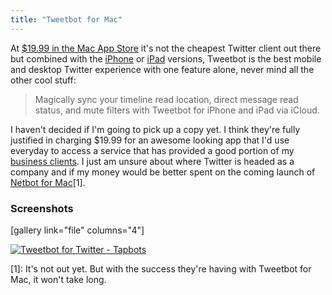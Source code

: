 ```yaml
---
title: "Tweetbot for Mac"
---
```

<p>At <a href="https://target.georiot.com/Proxy.ashx?grid=9646&id=6PFrOqNV4B8&offerid=162397&type=3&subid=0&tmpid=3664&RD_PARM1=https%253A%252F%252Fitunes.apple.com%252Fca%252Fapp%252Ftweetbot-for-twitter%252Fid557168941%253Fmt%253D12%2526uo%253D4%2526partnerId%253D30" target="itunes_store">$19.99 in the Mac App Store</a> it's not the cheapest Twitter client out there but combined with the <a href="https://target.georiot.com/Proxy.ashx?grid=9646&id=6PFrOqNV4B8&offerid=162397&type=3&subid=0&tmpid=3664&RD_PARM1=https%253A%252F%252Fitunes.apple.com%252Fca%252Fapp%252Ftweetbot-for-twitter-iphone%252Fid428851691%253Fmt%253D8%2526uo%253D4%2526partnerId%253D30" target="itunes_store">iPhone</a> or <a href="https://target.georiot.com/Proxy.ashx?grid=9646&id=6PFrOqNV4B8&offerid=162397&type=3&subid=0&tmpid=3664&RD_PARM1=https%253A%252F%252Fitunes.apple.com%252Fca%252Fapp%252Ftweetbot-for-twitter-ipad%252Fid498801050%253Fmt%253D8%2526uo%253D4%2526partnerId%253D30" target="itunes_store">iPad</a> versions, Tweetbot is the best mobile and desktop Twitter experience with one feature alone, never mind all the other cool stuff:</p>
<blockquote><p>
  Magically sync your timeline read location, direct message read status, and mute filters with Tweetbot for iPhone and iPad via iCloud.
</p></blockquote>
<p>I haven't decided if I'm going to pick up a copy yet. I think they're fully justified in charging $19.99 for an awesome looking app that I'd use everyday to access a service that has provided a good portion of my <a href="https://www.lemonproductions.ca">business clients</a>. I just am unsure about where Twitter is headed as a company and if my money would be better spent on the coming launch of <a href="https://tapbots.com/software/netbot/mac">Netbot for Mac</a>[1].</p>
<h3>Screenshots</h3>
<p>[gallery link="file" columns="4"]</p>
<p><a href="https://target.georiot.com/Proxy.ashx?grid=9646&id=6PFrOqNV4B8&offerid=162397&type=3&subid=0&tmpid=3664&RD_PARM1=https%253A%252F%252Fitunes.apple.com%252Fca%252Fapp%252Ftweetbot-for-twitter%252Fid557168941%253Fmt%253D12%2526uo%253D4%2526partnerId%253D30" target="itunes_store"><img src="https://r.mzstatic.com/images/web/linkmaker/badge_macappstore-lrg.gif" alt="Tweetbot for Twitter - Tapbots" style="border: 0;"/></a></p>
<p>[1]: It's not out yet. But with the success they're having with Tweetbot for Mac, it won't take long.</p>
